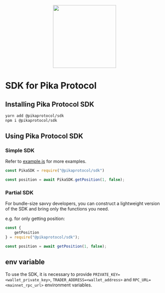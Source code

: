 <p align="center">
  <a href="https://pikaprotocol.com">
    <img src="https://www.pikaprotocol.com/images/logo_with_name.svg" width="200px" >
  </a>
</p>

# SDK for Pika Protocol

## Installing Pika Protocol SDK

```bash
yarn add @pikaprotocol/sdk
npm i @pikaprotocol/sdk
```

## Using Pika Protocol SDK


### Simple SDK

Refer to [example.js](https://github.com/PikaProtocol/PikaTradingBot/blob/master/example.js) for more examples.

```js
const PikaSDK = require("@pikaprotocol/sdk")

const position = await PikaSDK.getPosition(1, false);

```

### Partial SDK
For bundle-size savvy developers, you can construct a lightweight version of the SDK and bring only the functions you need.

e.g. for only getting position:

```js
const { 
    getPosition
} = require("@pikaprotocol/sdk");

const position = await getPosition(1, false);
```

## env variable

To use the SDK, it is necessary to provide `PRIVATE_KEY=<wallet_private_key>`, `TRADER_ADDRESS=<wallet_address>` and  `RPC_URL=<mainnet_rpc_url>` environment variables.
